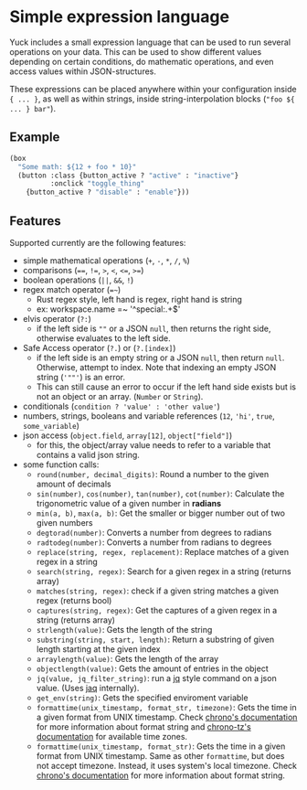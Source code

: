 # Simple expression language

Yuck includes a small expression language that can be used to run several operations on your data.
This can be used to show different values depending on certain conditions,
do mathematic operations, and even access values within JSON-structures.

These expressions can be placed anywhere within your configuration inside `{ ... }`,
as well as within strings, inside string-interpolation blocks (`"foo ${ ... } bar"`).

## Example

```lisp
(box
  "Some math: ${12 + foo * 10}"
  (button :class {button_active ? "active" : "inactive"}
          :onclick "toggle_thing"
    {button_active ? "disable" : "enable"}))
```

## Features

Supported currently are the following features:
- simple mathematical operations (`+`, `-`, `*`, `/`, `%`)
- comparisons (`==`, `!=`, `>`, `<`, `<=`, `>=`)
- boolean operations (`||`, `&&`, `!`)
- regex match operator (`=~`)
    - Rust regex style, left hand is regex, right hand is string
    - ex: workspace.name =~ '^special:.+$'
- elvis operator (`?:`)
    - if the left side is `""` or a JSON `null`, then returns the right side,
      otherwise evaluates to the left side.
- Safe Access operator (`?.`) or (`?.[index]`)
    - if the left side is an empty string or a JSON `null`, then return `null`. Otherwise,
      attempt to index. Note that indexing an empty JSON string (`'""'`) is an error.
    - This can still cause an error to occur if the left hand side exists but is
      not an object or an array.
      (`Number` or `String`).
- conditionals (`condition ? 'value' : 'other value'`)
- numbers, strings, booleans and variable references (`12`, `'hi'`, `true`, `some_variable`)
- json access (`object.field`, `array[12]`, `object["field"]`)
    - for this, the object/array value needs to refer to a variable that contains a valid json string.
- some function calls:
    - `round(number, decimal_digits)`: Round a number to the given amount of decimals
    - `sin(number)`, `cos(number)`, `tan(number)`, `cot(number)`: Calculate the trigonometric value of a given number in **radians**
    - `min(a, b)`, `max(a, b)`: Get the smaller or bigger number out of two given numbers
    - `degtorad(number)`: Converts a number from degrees to radians
    - `radtodeg(number)`: Converts a number from radians to degrees
    - `replace(string, regex, replacement)`: Replace matches of a given regex in a string
	- `search(string, regex)`: Search for a given regex in a string (returns array)
	- `matches(string, regex)`: check if a given string matches a given regex (returns bool)
	- `captures(string, regex)`: Get the captures of a given regex in a string (returns array)
	- `strlength(value)`: Gets the length of the string
    - `substring(string, start, length)`: Return a substring of given length starting at the given index
	- `arraylength(value)`: Gets the length of the array
	- `objectlength(value)`: Gets the amount of entries in the object
	- `jq(value, jq_filter_string)`: run a [jq](https://stedolan.github.io/jq/manual/) style command on a json value. (Uses [jaq](https://crates.io/crates/jaq) internally).
  - `get_env(string)`: Gets the specified enviroment variable
  - `formattime(unix_timestamp, format_str, timezone)`: Gets the time in a given format from UNIX timestamp.
     Check [chrono's documentation](https://docs.rs/chrono/latest/chrono/format/strftime/index.html) for more
     information about format string and [chrono-tz's documentation](https://docs.rs/chrono-tz/latest/chrono_tz/enum.Tz.html)
     for available time zones.
  - `formattime(unix_timestamp, format_str)`: Gets the time in a given format from UNIX timestamp.
     Same as other `formattime`, but does not accept timezone. Instead, it uses system's local timezone.
     Check [chrono's documentation](https://docs.rs/chrono/latest/chrono/format/strftime/index.html) for more
     information about format string.
